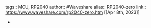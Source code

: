 tags:: MCU, RP2040
author:: #Waveshare
alias:: RP2040-zero
link:: https://www.waveshare.com/rp2040-zero.htm
[[Apr 8th, 2023]]

-